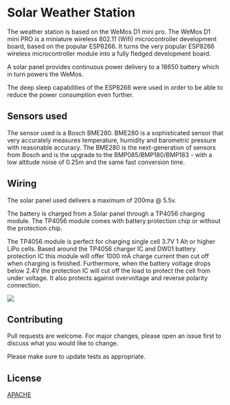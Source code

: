# Solar Weather Station

The weather station is based on the WeMos D1 mini pro. The WeMos D1 mini PRO is a miniature wireless 802.11 (Wifi) microcontroller development board, based on the popular ESP8266. It turns the very popular ESP8266 wireless microcontroller module into a fully fledged development board. 

A solar panel provides continuous power delivery to a 18650 battery which in turn powers the WeMos.

The deep sleep capabilities of the ESP8266 were used in order to be able to reduce the power consumption even further.

## Sensors used

The sensor used is a Bosch BME280. BME280 is a sophisticated sensor that very accurately measures temperature, humidity and barometric pressure with reasonable accuracy. The BME280 is the next-generation of sensors from Bosch and is the upgrade to the BMP085/BMP180/BMP183 - with a low altitude noise of 0.25m and the same fast conversion time.



## Wiring

The solar panel used delivers a maximum of 200ma @ 5.5v.

The battery is charged from a Solar panel through a TP4056 charging module. The TP4056 module comes with battery protection chip or without the protection chip.

The TP4056 module is perfect for charging single cell 3.7V 1 Ah or higher LiPo cells. Based around the TP4056 charger IC and DW01 battery protection IC this module will offer 1000 mA charge current then cut off when charging is finished. Furthermore, when the battery voltage drops below 2.4V the protection IC will cut off the load to protect the cell from under voltage. It also protects against overvoltage and reverse polarity connection.

<img src="https://i.ibb.co/zn3ksDY/F7-LCJXJJ20-PCE1-T-LARGE.jpg" />


## Contributing
Pull requests are welcome. For major changes, please open an issue first to discuss what you would like to change.

Please make sure to update tests as appropriate.

## License
[APACHE](https://www.apache.org/licenses/LICENSE-2.0)

